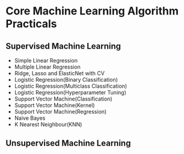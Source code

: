 # Core Machine Learning Algorithm Practicals
## **Supervised Machine Learning**
  - Simple Linear Regression
  - Multiple Linear Regression
  - Ridge, Lasso and ElasticNet with CV
  - Logistic Regression(Binary Classification)
  - Logistic Regression(Multiclass Classification)
  - Logistic Regression(Hyperparameter Tuning)
  - Support Vector Machine(Classification)
  - Support Vector Machine(Kernel)
  - Support Vector Machine(Regression)
  - Naive Bayes
  - K Nearest Neighbour(KNN)
  
## **Unsupervised Machine Learning**
